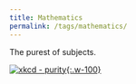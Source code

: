```yaml
---
title: Mathematics
permalink: /tags/mathematics/
---
```


The purest of subjects.

[![xkcd - purity](https://imgs.xkcd.com/comics/purity.png){:.w-100}](https://xkcd.com/435/)
